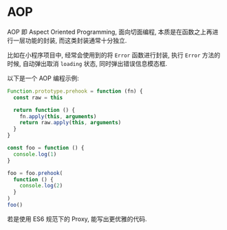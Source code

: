 # AOP

AOP 即 Aspect Oriented Programming, 面向切面编程, 本质是在函数之上再进行一层功能的封装, 而这类封装通常十分独立.

比如在小程序项目中, 经常会使用到的将 `Error` 函数进行封装, 执行 `Error` 方法的时候, 自动弹出取消 `loading` 状态, 同时弹出错误信息模态框.

以下是一个 AOP 编程示例:

```js
Function.prototype.prehook = function (fn) {
  const raw = this

  return function () {
    fn.apply(this, arguments)
    return raw.apply(this, arguments)
  }
}

const foo = function () {
  console.log(1)
}

foo = foo.prehook(
  function () {
    console.log(2) 
  }
)
foo()
```

若是使用 ES6 规范下的 Proxy, 能写出更优雅的代码.